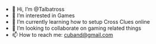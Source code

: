 - 👋 Hi, I’m @Talbatross
- 👀 I’m interested in Games
- 🌱 I’m currently learning how to setup Cross Clues online
- 💞️ I’m looking to collaborate on gaming related things
- 📫 How to reach me: cuband@gmail.com

<!---
Talbatross/Talbatross is a ✨ special ✨ repository because its `README.md` (this file) appears on your GitHub profile.
You can click the Preview link to take a look at your changes.
--->
